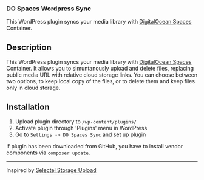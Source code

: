 ### DO Spaces Wordpress Sync
This WordPress plugin syncs your media library with [DigitalOcean Spaces](https://goo.gl/SX2UwH) Container.

## Description
This WordPress plugin syncs your media library with [DigitalOcean Spaces](https://goo.gl/SX2UwH) Container. It allows you to simuntanously upload and delete files, replacing public media URL with relative cloud storage links. You can choose between two options, to keep local copy of the files, or to delete them and keep files only in cloud storage.

## Installation

1. Upload plugin directory to `/wp-content/plugins/`
2. Activate plugin through 'Plugins' menu in WordPress
3. Go to `Settings -> DO Spaces Sync` and set up plugin

If plugin has been downloaded from GitHub, you have to install vendor components via `composer update`.

----------

Inspired by [Selectel Storage Upload](https://github.com/Mauhem/selectel-storage-upload)